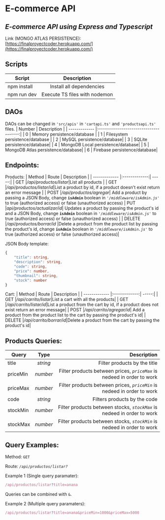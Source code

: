 # E-commerce API 
## *E-commerce API using Express and Typescript*

Link (MONGO ATLAS PERSISTENCE): [https://finalproyectcoder.herokuapp.com/](https://finalproyectcoder.herokuapp.com/)
## Scripts
| Script        | Description                            |
| ------------- |:--------------------------------------:|
| npm install   | Install all dependencies               |
| npm run dev   | Execute TS files with nodemon          | 
## DAOs
DAOs can be changed in `'src/apis'` in `'cartapi.ts'` and `'productsapi.ts'` files.
| Number        | Description                            |
| ------------- |:--------------------------------------:|
| 0 | Memory persistence/database           |
| 1 | Filesystem persistence/database          | 
| 2 | MySQL persistence/database|
| 3 | SQLite persistence/database|
| 4 | MongoDB Local persistence/database|
| 5 | MongoDB Atlas persistence/database|
| 6 | Firebase persistence/database|

## Endpoints:
Products:
| Method       | Route          | Description  |
| ------------- |:-------------:| -----:|
| GET     |*/api/productos/listar*|List all products |
| GET     |*/api/productos/listar/id*|List a product by id, if a product doesn't exist return an error message |
| POST    |*/api/productos/agregar*| Add a product by passing a JSON Body, change **`isAdmin`** boolean in *`'/middleware/isAdmin.js'`* to true (authorized access) or false (unauthorized access)
| PUT     |*api/productos/actualizar/id*| Updates a product by passing the product's id and a JSON Body, change **`isAdmin`** boolean in *`'/middleware/isAdmin.js'`* to true (authorized access) or false (unauthorized access) |
| DELETE |*/api/productos/borrar/id* |Delete a product from the product list by passing the product's id, change  **`isAdmin`** boolean in *`'/middleware/isAdmin.js'`* to true (authorized access) or false (unauthorized access)|

JSON Body template: 
```Typescript
{
    "title": string,
    "description": string,
    "code": string,
    "price": number,
    "thumbnail": string,
    "stock": number
}
```


Cart:
| Method       | Route          | Description  |
| ------------- |:-------------:| -----:|
| GET     |*/api/carrito/listar*|List a cart with all the products|
| GET     |*/api/carrito/listar/id*|List a product from the cart by id, if a product does not exist return an error message|
| POST    |*/api/carrito/agregar/id*| Add a product from the product list to the cart by passing the product's id|
| DELETE |*/api/carrito/borrar/id*|Delete a product from the cart by passing the product's id|

## Products Queries:


| Query      | Type          | Description  |
| ------------- |:-------------:| -----:|
| title     |_string_|Filter products by the title|
| priceMin     |_number_| Filter products between prices, *`priceMax`* is nedeed in order to work|
| priceMax   |_number_| Filter products between prices, *`priceMin`* is nedeed in order to work|
| code |_string_|Filters products by the code|
| stockMin |_number_|Filter products between stocks, *`stockMax`* is nedeed in order to work|
| stockMax |_number_|Filter products between stocks, *`stockMin`* is nedeed in order to work|

## Query Examples:
Method: `GET`

Route: _`/api/productos/listar?`_

Example 1 (Single query paramater):
```Typescript
/api/productos/listar?title=anana
````

Queries can be combined with `&`.

Example 2 (Multiple query paramaters): 
```Typescript
/api/productos/listar?title=anana&priceMin=1000&priceMax=5000
```